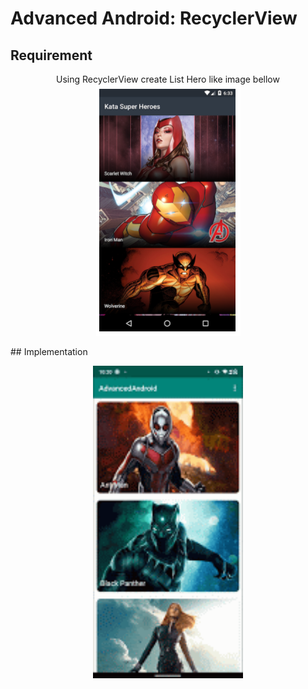 # Advanced Android: RecyclerView
## Requirement
<p align="center">
Using RecyclerView create List Hero like image bellow<br/>
<img src="/images/advanced-1-lesson-1.PNG" title="Requirement Image">
</p>
## Implementation
<p align="center">
<img src="/images/recyclerview.gif" title="Requirement Image" height="500">
</p>
